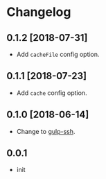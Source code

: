 # Changelog

## 0.1.2 [2018-07-31]

- Add `cacheFile` config option.

## 0.1.1 [2018-07-23]

- Add `cache` config option.

## 0.1.0 [2018-06-14]

- Change to [gulp-ssh](https://github.com/teambition/gulp-ssh).

## 0.0.1

- init
